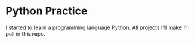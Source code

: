 # Python Practice
I started to learn a programming language Python.
All projects I'll make I'll pull in this repo.
